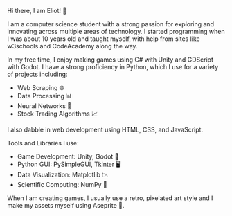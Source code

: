 Hi there, I am Eliot! 👋

I am a computer science student with a strong passion for exploring and innovating across multiple areas of technology. I started programming when I was about 10 years old and taught myself, with help from sites like w3schools and CodeAcademy along the way.

In my free time, I enjoy making games using C# with Unity and GDScript with Godot. I have a strong proficiency in Python, which I use for a variety of projects including:
- Web Scraping 🌐
- Data Processing 📊
- Neural Networks 🤖
- Stock Trading Algorithms 📈

I also dabble in web development using HTML, CSS, and JavaScript.

Tools and Libraries I use:

- Game Development: Unity, Godot 🎲
- Python GUI: PySimpleGUI, Tkinter 🖥️
- Data Visualization: Matplotlib 📉
- Scientific Computing: NumPy 🔢

When I am creating games, I usually use a retro, pixelated art style and I make my assets myself using Aseprite 👾.
